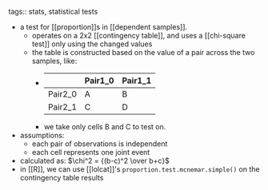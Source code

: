 tags:: stats, statistical tests

- a test for [[proportion]]s in [[dependent samples]].
	- operates on a 2x2 [[contingency table]], and uses a [[chi-square test]] only using the changed values
	- the table is constructed based on the value of a pair across the two samples, like:
		- | | Pair1_0 | Pair1_1 |
		  | --- | --- | --- |
		  | Pair2_0 | A | B |
		  | Pair2_1 | C | D |
		- we take only cells B and C to test on.
- assumptions:
	- each pair of observations is independent
	- each cell represents one joint event
- calculated as: $\chi^2 = {(b-c)^2 \over b+c}$
- in [[R]], we can use [[lolcat]]'s `proportion.test.mcnemar.simple()` on the contingency table results